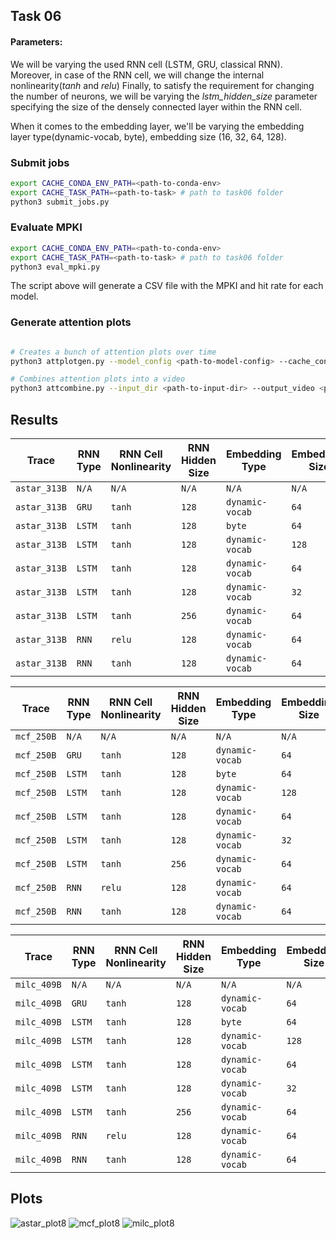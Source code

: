 ## Task 06

#### Parameters:
We will be varying the used RNN cell (LSTM, GRU, classical RNN).
Moreover, in case of the RNN cell, we will change the internal nonlinearity(*tanh* and *relu*)
Finally, to satisfy the requirement for changing the number of neurons, we will be varying the *lstm_hidden_size* parameter specifying the size of the densely connected layer within the RNN cell.

When it comes to the embedding layer, we'll be varying the embedding layer type(dynamic-vocab, byte), embedding size (16, 32, 64, 128).

### Submit jobs

```bash
export CACHE_CONDA_ENV_PATH=<path-to-conda-env>
export CACHE_TASK_PATH=<path-to-task> # path to task06 folder
python3 submit_jobs.py 
```


### Evaluate MPKI

```bash
export CACHE_CONDA_ENV_PATH=<path-to-conda-env>
export CACHE_TASK_PATH=<path-to-task> # path to task06 folder
python3 eval_mpki.py
```

The script above will generate a CSV file with the MPKI and hit rate for each model.


### Generate attention plots

```bash

# Creates a bunch of attention plots over time
python3 attplotgen.py --model_config <path-to-model-config> --cache_config <path-to-cache-config> --checkpoint <path-to-checkpoint> --memory_trace <path-to-memory-trace> --output_dir <path-to-output-dir>

# Combines attention plots into a video
python3 attcombine.py --input_dir <path-to-input-dir> --output_video <path-to-output-video>
```

## Results
| Trace       | RNN Type | RNN Cell Nonlinearity | RNN Hidden Size | Embedding Type | Embedding Size | Hit Rate (%) | MPKI   | Policy  |
|-------------|----------|------------------------|-----------------|----------------|----------------|--------------|--------|---------|
| `astar_313B`  | `N/A`      | `N/A`                  | `N/A`             | `N/A`  | `N/A`             | `38.26`          | `27.90`    | `Bellady` |
| `astar_313B`  | `GRU`      | `tanh`                  | `128`             | `dynamic-vocab`  | `64`             | `31.96`          | `30.75`    | `Parrot1`  |
| `astar_313B`  | `LSTM`     | `tanh`                  | `128`             | `byte`          | `64`             | `28.89`          | `32.14`    | `Parrot2`  |
| `astar_313B`  | `LSTM`     | `tanh`                  | `128`             | `dynamic-vocab`  | `128`            | `32.72`          | `30.41`    | `Parrot3`  |
| `astar_313B`  | `LSTM`     | `tanh`                  | `128`             | `dynamic-vocab`  | `64`             | `32.45`          | `30.53`    | `Parrot4`  |
| `astar_313B`  | `LSTM`     | `tanh`                  | `128`             | `dynamic-vocab`  | `32`             | `32.42`          | `30.54`    | `Parrot5`  |
| `astar_313B`  | `LSTM`     | `tanh`                  | `256`             | `dynamic-vocab`  | `64`             | `32.39`          | `30.56`    | `Parrot6`  |
| `astar_313B`  | `RNN`      | `relu`                  | `128`             | `dynamic-vocab`  | `64`             | `31.89`          | `30.78`    | `Parrot7` |
| `astar_313B`  | `RNN`      | `tanh`                  | `128`             | `dynamic-vocab`  | `64`             | `32.06`          | `30.71`    | `Parrot8`  |

| Trace       | RNN Type | RNN Cell Nonlinearity | RNN Hidden Size | Embedding Type | Embedding Size | Hit Rate (%) | MPKI   | Policy  |
|-------------|----------|------------------------|-----------------|----------------|----------------|--------------|--------|---------|
| `mcf_250B`  | `N/A`      | `N/A`                  | `N/A`             | `N/A`  | `N/A`             | `46.71`          | `65.96`    | `Bellady` |
| `mcf_250B`  | `GRU`      | `tanh`                  | `128`             | `dynamic-vocab`  | `64`             | `43.27`          | `70.24`    | `Parrot1`  |
| `mcf_250B`  | `LSTM`     | `tanh`                  | `128`             | `byte`          | `64`             | `39.52`          | `74.88`    | `Parrot2`  |
| `mcf_250B`  | `LSTM`     | `tanh`                  | `128`             | `dynamic-vocab`  | `128`            | `46.10`          | `66.73`    | `Parrot3`  |
| `mcf_250B`  | `LSTM`     | `tanh`                  | `128`             | `dynamic-vocab`  | `64`             | `46.02`          | `66.84`    | `Parrot4`  |
| `mcf_250B`  | `LSTM`     | `tanh`                  | `128`             | `dynamic-vocab`  | `32`             | `45.89`          | `66.99`    | `Parrot5`  |
| `mcf_250B`  | `LSTM`     | `tanh`                  | `256`             | `dynamic-vocab`  | `64`             | `45.90`          | `66.98`    | `Parrot6`  |
| `mcf_250B`  | `RNN`      | `relu`                  | `128`             | `dynamic-vocab`  | `64`             | `43.26`          | `70.25`    | `Parrot7` |
| `mcf_250B`  | `RNN`      | `tanh`                  | `128`             | `dynamic-vocab`  | `64`             | `44.32`          | `68.94`    | `Parrot8`  |


| Trace       | RNN Type | RNN Cell Nonlinearity | RNN Hidden Size | Embedding Type | Embedding Size | Hit Rate (%) | MPKI   | Policy  |
|-------------|----------|------------------------|-----------------|----------------|----------------|--------------|--------|---------|
| `milc_409B` | `N/A`      | `N/A`                  | `N/A`             | `N/A`  | `N/A`             | `6.54`          | `25.19`    | `Bellady` |
| `milc_409B` | `GRU`      | `tanh`                  | `128`             | `dynamic-vocab`  | `64`             | `2.65`          | `26.24`    | `Parrot1`  |
| `milc_409B` | `LSTM`     | `tanh`                  | `128`             | `byte`          | `64`             | `1.98`          | `26.42`    | `Parrot2`  |
| `milc_409B` | `LSTM`     | `tanh`                  | `128`             | `dynamic-vocab`  | `128`            | `2.78`          | `26.21`    | `Parrot3`  |
| `milc_409B` | `LSTM`     | `tanh`                  | `128`             | `dynamic-vocab`  | `64`             | `2.75`          | `26.22`    | `Parrot4`  |
| `milc_409B` | `LSTM`     | `tanh`                  | `128`             | `dynamic-vocab`  | `32`             | `2.54`          | `26.27`    | `Parrot5`  |
| `milc_409B` | `LSTM`     | `tanh`                  | `256`             | `dynamic-vocab`  | `64`             | `2.58`          | `26.26`    | `Parrot6`  |
| `milc_409B` | `RNN`      | `relu`                  | `128`             | `dynamic-vocab`  | `64`             | `1.92`          | `26.44`    | `Parrot7` |
| `milc_409B` | `RNN`      | `tanh`                  | `128`             | `dynamic-vocab`  | `64`             | `2.00`          | `26.42`    | `Parrot8`  |


## Plots
![astar_plot8](https://github.com/user-attachments/assets/8e0336ee-8690-4673-886e-1b7523cf2206)
![mcf_plot8](https://github.com/user-attachments/assets/c5c9700b-0d9a-4b9f-8131-26c860a78fbc)
![milc_plot8](https://github.com/user-attachments/assets/88e64777-dbf3-4a56-ac5f-651f20d75b99)

